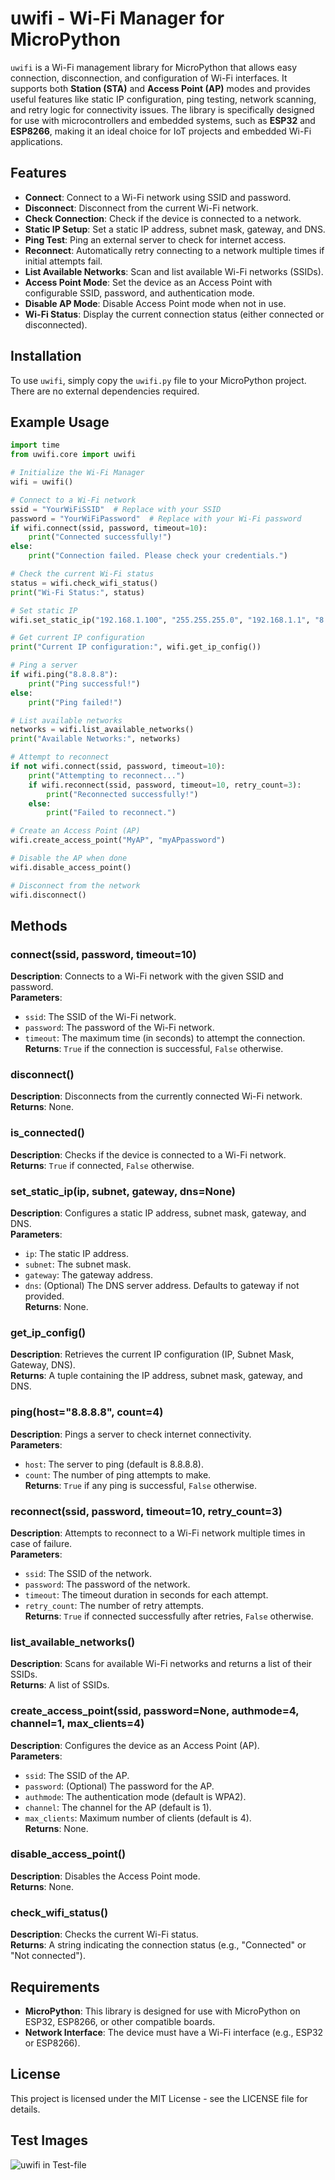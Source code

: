 
# uwifi - Wi-Fi Manager for MicroPython

`uwifi` is a Wi-Fi management library for MicroPython that allows easy connection, disconnection, and configuration of Wi-Fi interfaces. It supports both **Station (STA)** and **Access Point (AP)** modes and provides useful features like static IP configuration, ping testing, network scanning, and retry logic for connectivity issues. The library is specifically designed for use with microcontrollers and embedded systems, such as **ESP32** and **ESP8266**, making it an ideal choice for IoT projects and embedded Wi-Fi applications.

## Features

- **Connect**: Connect to a Wi-Fi network using SSID and password.
- **Disconnect**: Disconnect from the current Wi-Fi network.
- **Check Connection**: Check if the device is connected to a network.
- **Static IP Setup**: Set a static IP address, subnet mask, gateway, and DNS.
- **Ping Test**: Ping an external server to check for internet access.
- **Reconnect**: Automatically retry connecting to a network multiple times if initial attempts fail.
- **List Available Networks**: Scan and list available Wi-Fi networks (SSIDs).
- **Access Point Mode**: Set the device as an Access Point with configurable SSID, password, and authentication mode.
- **Disable AP Mode**: Disable Access Point mode when not in use.
- **Wi-Fi Status**: Display the current connection status (either connected or disconnected).

## Installation

To use `uwifi`, simply copy the `uwifi.py` file to your MicroPython project. There are no external dependencies required.

## Example Usage

```python
import time
from uwifi.core import uwifi

# Initialize the Wi-Fi Manager
wifi = uwifi()

# Connect to a Wi-Fi network
ssid = "YourWiFiSSID"  # Replace with your SSID
password = "YourWiFiPassword"  # Replace with your Wi-Fi password
if wifi.connect(ssid, password, timeout=10):
    print("Connected successfully!")
else:
    print("Connection failed. Please check your credentials.")

# Check the current Wi-Fi status
status = wifi.check_wifi_status()
print("Wi-Fi Status:", status)

# Set static IP
wifi.set_static_ip("192.168.1.100", "255.255.255.0", "192.168.1.1", "8.8.8.8")

# Get current IP configuration
print("Current IP configuration:", wifi.get_ip_config())

# Ping a server
if wifi.ping("8.8.8.8"):
    print("Ping successful!")
else:
    print("Ping failed!")

# List available networks
networks = wifi.list_available_networks()
print("Available Networks:", networks)

# Attempt to reconnect
if not wifi.connect(ssid, password, timeout=10):
    print("Attempting to reconnect...")
    if wifi.reconnect(ssid, password, timeout=10, retry_count=3):
        print("Reconnected successfully!")
    else:
        print("Failed to reconnect.")

# Create an Access Point (AP)
wifi.create_access_point("MyAP", "myAPpassword")

# Disable the AP when done
wifi.disable_access_point()

# Disconnect from the network
wifi.disconnect()
```

## Methods

### connect(ssid, password, timeout=10)
**Description**: Connects to a Wi-Fi network with the given SSID and password.  
**Parameters**:  
- `ssid`: The SSID of the Wi-Fi network.  
- `password`: The password of the Wi-Fi network.  
- `timeout`: The maximum time (in seconds) to attempt the connection.  
**Returns**: `True` if the connection is successful, `False` otherwise.

### disconnect()
**Description**: Disconnects from the currently connected Wi-Fi network.  
**Returns**: None.

### is_connected()
**Description**: Checks if the device is connected to a Wi-Fi network.  
**Returns**: `True` if connected, `False` otherwise.

### set_static_ip(ip, subnet, gateway, dns=None)
**Description**: Configures a static IP address, subnet mask, gateway, and DNS.  
**Parameters**:  
- `ip`: The static IP address.  
- `subnet`: The subnet mask.  
- `gateway`: The gateway address.  
- `dns`: (Optional) The DNS server address. Defaults to gateway if not provided.  
**Returns**: None.

### get_ip_config()
**Description**: Retrieves the current IP configuration (IP, Subnet Mask, Gateway, DNS).  
**Returns**: A tuple containing the IP address, subnet mask, gateway, and DNS.

### ping(host="8.8.8.8", count=4)
**Description**: Pings a server to check internet connectivity.  
**Parameters**:  
- `host`: The server to ping (default is 8.8.8.8).  
- `count`: The number of ping attempts to make.  
**Returns**: `True` if any ping is successful, `False` otherwise.

### reconnect(ssid, password, timeout=10, retry_count=3)
**Description**: Attempts to reconnect to a Wi-Fi network multiple times in case of failure.  
**Parameters**:  
- `ssid`: The SSID of the network.  
- `password`: The password of the network.  
- `timeout`: The timeout duration in seconds for each attempt.  
- `retry_count`: The number of retry attempts.  
**Returns**: `True` if connected successfully after retries, `False` otherwise.

### list_available_networks()
**Description**: Scans for available Wi-Fi networks and returns a list of their SSIDs.  
**Returns**: A list of SSIDs.

### create_access_point(ssid, password=None, authmode=4, channel=1, max_clients=4)
**Description**: Configures the device as an Access Point (AP).  
**Parameters**:  
- `ssid`: The SSID of the AP.  
- `password`: (Optional) The password for the AP.  
- `authmode`: The authentication mode (default is WPA2).  
- `channel`: The channel for the AP (default is 1).  
- `max_clients`: Maximum number of clients (default is 4).  
**Returns**: None.

### disable_access_point()
**Description**: Disables the Access Point mode.  
**Returns**: None.

### check_wifi_status()
**Description**: Checks the current Wi-Fi status.  
**Returns**: A string indicating the connection status (e.g., "Connected" or "Not connected").

## Requirements
- **MicroPython**: This library is designed for use with MicroPython on ESP32, ESP8266, or other compatible boards.
- **Network Interface**: The device must have a Wi-Fi interface (e.g., ESP32 or ESP8266).

## License
This project is licensed under the MIT License - see the LICENSE file for details.


## Test Images


![uwifi in Test-file](./tests/test.png)